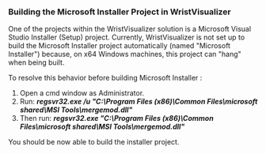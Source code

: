 ### Building the Microsoft Installer Project in WristVisualizer

One of the projects within the WristVisualizer solution is a Microsoft
Visual Studio Installer (Setup) project.  Currently, WristVisualizer
is not set up to build the Microsoft Installer project automatically (named
"Microsoft Installer") because, on x64 Windows machines, this project can
"hang" when being built.  

To resolve this behavior before building Microsoft Installer :

1. Open a cmd window as Administrator.
2. Run: ***regsvr32.exe /u "C:\Program Files (x86)\Common Files\microsoft shared\MSI Tools\mergemod.dll"***
3. Then run: ***regsvr32.exe "C:\Program Files (x86)\Common Files\microsoft shared\MSI Tools\mergemod.dll"***

You should be now able to build the installer project. 
